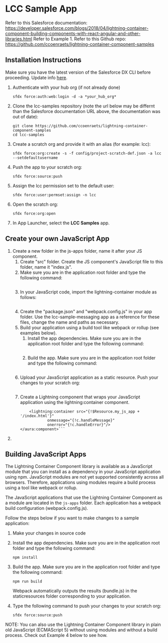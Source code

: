 # LCC Sample App
Refer to this Salesforce documentation: https://developer.salesforce.com/blogs/2018/04/lightning-container-component-building-components-with-react-angular-and-other-libraries.html
Refer to Example 1.
Refer to this Github repo: https://github.com/ccoenraets/lightning-container-component-samples

## Installation Instructions

Make sure you have the latest version of the Salesforce DX CLI before proceeding. Update info [here](https://developer.salesforce.com/docs/atlas.en-us.sfdx_setup.meta/sfdx_setup/sfdx_setup_update_cli.htm).

1. Authenticate with your hub org (if not already done)
    ```
    sfdx force:auth:web:login -d -a *your_hub_org*
    ```

1. Clone the lcc-samples repository (note the url below may be differnt than the Salesforce documentation URL above, the documentation was out of date):
    ```
    git clone https://github.com/ccoenraets/lightning-container-component-samples
    cd lcc-samples
    ```

1. Create a scratch org and provide it with an alias (for example: lcc):
    ```
    sfdx force:org:create -s -f config/project-scratch-def.json -a lcc --setdefaultusername
    ```

1. Push the app to your scratch org:
    ```
    sfdx force:source:push
    ```

1. Assign the lcc permission set to the default user:
    ```
    sfdx force:user:permset:assign -n lcc
    ```

1. Open the scratch org:
    ```
    sfdx force:org:open
    ```

1. In App Launcher, select the **LCC Samples** app.

## Create your own JavaScript App

1. Create a new folder in the js-apps folder, name it after your JS component.
    1. Create "src" folder. Create the JS component's JavaScript file to this folder, name it "index.js".
    1. Make sure you are in the application root folder and type the following command:
        ``` npm install lightning-container --save
    1. In your JavaScript code, import the lightning-container module as follows:
        ``` import LCC from 'lightning-container';
    1. Create the "package.json" and "webpack.config.js" in your app folder. Use the lcc-sample-messaging app as a reference for these files, change the name and paths as necessary.
    1. Build your application using a build tool like webpack or rollup (see examples below).
        1. Install the app dependencies. Make sure you are in the application root folder and type the following command:
            ``` npm install
        1. Build the app. Make sure you are in the application root folder and type the following command:
            ``` npm run build
    1. Upload your JavaScript application as a static resource. Push your changes to your scratch org:
        ``` sfdx force:source:push
    1. Create a Lightning component that wraps your JavaScript application using the lightning:container component. 
        ```<aura:component>   
            <lightning:container src="{!$Resource.my_js_app + '/index.html'}"
                    onmessage="{!c.handleMessage}"
                    onerror="{!c.handleError}"/>
        </aura:component>```

1. 

## Building JavaScript Apps

The Lightning Container Component library is available as a JavaScript module that you can install as a dependency in your JavaScript application using npm. JavaScript modules are not yet supported consistently across all browsers. Therefore, applications using modules require a build process using a tool like webpack or rollup.

The JavaScript applications that use the Lightning Container Component as a module are located in the ```js-apps``` folder. Each application has a webpack build configuration (webpack.config.js).

Follow the steps below if you want to make changes to a sample application:

1. Make your changes in source code

2. Install the app dependencies. Make sure you are in the application root folder and type the following command:

    ```
    npm install
    ```

2. Build the app. Make sure you are in the application root folder and type the following command:

    ```
    npm run build
    ```

    Webpack automatically outputs the results (bundle.js) in the staticresources folder corresponding to your application.

3. Type the following command to push your changes to your scratch org:

    ```
    sfdx force:source:push
    ```

NOTE: You can also use the Lightning Container Component library in plain old JavaScript (ECMAScript 5) without using modules and without a build process. Check out Example 4 below to see how.

